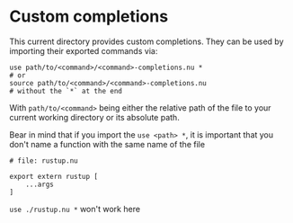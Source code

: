 # Custom completions

This current directory provides custom completions. They can be used by importing their exported commands via:

```nushell
use path/to/<command>/<command>-completions.nu *
# or
source path/to/<command>/<command>-completions.nu
# without the `*` at the end
```

With `path/to/<command>` being either the relative path of the file to your current working directory or its absolute path.

Bear in mind that if you import the `use <path> *`, it is important that you don't name a function with the same name of the file

```nu
# file: rustup.nu

export extern rustup [
    ...args
]
```

`use ./rustup.nu *` won't work here
